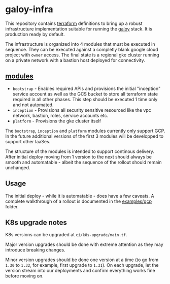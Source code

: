 # galoy-infra

This repository contains [terraform](https://www.terraform.io) definitions to bring up a robust infrastructure implementation suitable for running the [galoy](https://github.com/GaloyMoney/galoy) stack.
It is production ready by default.

The infrastructure is organized into 4 modules that must be executed in sequence.
They can be executed against a completly blank google cloud project with `owner` access.
The final state is a regional gke cluster running on a private network with a bastion host deployed for connectivity.

## [modules](./modules)

- `bootstrap` - Enables required APIs and provisions the initial "inception" service account as well as the GCS bucket to store all terraform state required in all other phases. This step should be executed 1 time only and not automated.
- `inception` - Provisions all security sensitive resourced like the vpc network, bastion, roles, service accounts etc.
- `platform` - Provisions the gke cluster itself

The `bootstrap`, `inception` and `platform` modules currently only support GCP.
In the future additional versions of the first 3 modules will be developped to support other IaaSes.

The structure of the modules is intended to support continous delivery.
After initial deploy moving from 1 version to the next should always be smooth and automatable - albeit the sequence of the rollout should remain unchanged.

## Usage

The initial deploy - while it is automatable - does have a few caveats.
A complete walkthrough of a rollout is documented in the [examples/gcp](./examples/gcp) folder.


## K8s upgrade notes

K8s versions can be upgraded at `ci/k8s-upgrade/main.tf`.

Major version upgrades should be done with extreme attention as they may introduce breaking changes.

Minor version upgrades should be done one version at a time (to go from `1.30` to `1.32`, for example, first upgrade to `1.31`). On each upgrade, let the version stream into our deployments and confirm everything works fine before moving on.
